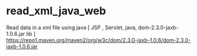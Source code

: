 # read_xml_java_web
Read data in a xml file using java [ JSP , Servlet, java, dom-2.3.0-jaxb-1.0.6.jar lib ]  
https://repo1.maven.org/maven2/org/w3c/dom/2.3.0-jaxb-1.0.6/dom-2.3.0-jaxb-1.0.6.jar
